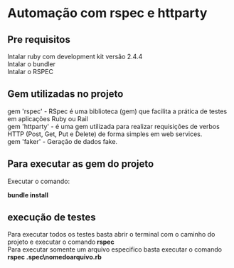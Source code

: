 # Automação com rspec e httparty

## Pre requisitos

Intalar ruby com development kit versão 2.4.4 <br>
Intalar o bundler <br>
Intalar o RSPEC   <br>

## Gem utilizadas no projeto

gem 'rspec' -  RSpec é uma biblioteca (gem) que facilita a prática de testes em aplicações Ruby ou Rail <br>
gem 'httparty' - é uma gem utilizada para realizar requisições de verbos HTTP (Post, Get, Put e Delete) de forma simples em web services. <br>
gem 'faker' - Geração de dados fake. <br>

## Para executar as gem do projeto

Executar o  comando: <br>

<b>bundle install</b>


## execução de testes

Para executar todos os testes basta abrir o terminal com o caminho do projeto e executar o comando<b> rspec </b> <br>
Para executar somente um arquivo especifico basta  executar o comando <b>rspec .spec\nomedoarquivo.rb</b> <br>



